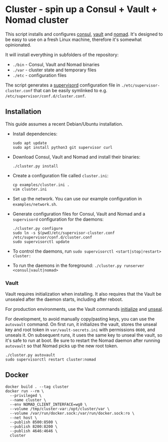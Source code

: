 # Cluster - spin up a Consul + Vault + Nomad cluster
This script installs and configures [consul][], [vault][] and [nomad][]. It's
designed to be easy to use on a fresh Linux machine, therefore it's somewhat
opinionated.

It will install everything in subfolders of the repository:
* `./bin` - Consul, Vault and Nomad binaries
* `./var` - cluster state and temporary files
* `./etc` - configuration files

The script generates a [supervisord][] configuration file in
`./etc/supervisor-cluster.conf` that can be easily symlinked to e.g.
`/etc/supervisor/conf.d/cluster.conf`.

[consul]: https://www.consul.io/
[vault]: https://www.vaultproject.io/
[nomad]: https://www.nomadproject.io/
[supervisord]: http://supervisord.org/


## Installation
This guide assumes a recent Debian/Ubuntu installation.

* Install dependencies:
    ```shell
    sudo apt update
    sudo apt install python3 git supervisor curl
    ```

* Download Consul, Vault and Nomad and install their binaries:
    ```shell
    ./cluster.py install
    ```

* Create a configuration file called `cluster.ini`:
    ```shell
    cp examples/cluster.ini .
    vim cluster.ini
    ```

* Set up the network. You can use our example configuration in `examples/network.sh`.

* Generate configuration files for Consul, Vault and Nomad and a `supervisord`
  configuration for the daemons:
    ```shell
    ./cluster.py configure
    sudo ln -s $(pwd)/etc/supervisor-cluster.conf /etc/supervisor/conf.d/cluster.conf
    sudo supervisorctl update
    ```

* To control the daemons, run `sudo supervisorctl <start|stop|restart>
  cluster:`

* To run the daemons in the foreground: `./cluster.py runserver
  <consul|vault|nomad>`

### Vault
Vault requires initialization when installing. It also requires that the Vault
be unsealed after the daemon starts, including after reboot.

For production environments, use the Vault commands [initialize][] and
[unseal][].

For development, to avoid manually copy/pasting keys, you can use the
`autovault` command. On first run, it initializes the vault, stores the unseal
key and root token in `var/vault-secrets.ini` with permissions `0600`, and
unseals it. On subsequent runs, it uses the same key to unseal the vault, so
it's safe to run at boot. Be sure to restart the Nomad daemon after running
`autovault` so that Nomad picks up the new root token.

```shell
./cluster.py autovault
sudo supervisorctl restart cluster:nomad
```


[initialize]: https://www.vaultproject.io/docs/commands/operator/init.html
[unseal]: https://www.vaultproject.io/docs/commands/operator/unseal.html


## Docker
```shell
docker build . --tag cluster
docker run --rm \
  --privileged \
  --name cluster \
  --env NOMAD_CLIENT_INTERFACE=wg0 \
  --volume /tmp/cluster-var:/opt/cluster/var \
  --volume /var/run/docker.sock:/var/run/docker.sock:ro \
  --net host \
  --publish 8500:8500 \
  --publish 8200:8200 \
  --publish 4646:4646 \
  cluster
```
